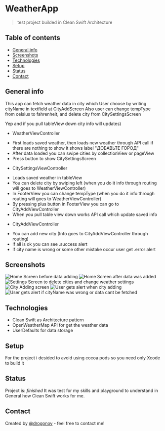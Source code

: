 # WeatherApp
> test project builded in Clean Swift Architecture

## Table of contents
* [General info](#general-info)
* [Screenshots](#screenshots)
* [Technologies](#technologies)
* [Setup](#setup)
* [Status](#status)
* [Contact](#contact)

## General info

This app can fetch weather data in city which User choose by writing cityName in textfield at CityAddScreen
Also user can change tempType from celsius to fahrenheit, and delete city from CitySettingsScreen

Yep and if you pull tableView down city info will updates)

- WeatherViewController
* First loads saved weather, then loads new weather through API call if there are nothing to show it shows label "ДОБАВЬТЕ ГОРОД"
* After data loaded you can swipe cities by collectionView or pageView
* Press button to show CitySettingsScreen

- CitySettingsViewController
* Loads saved weather in tableView
* You can delete city by swiping left (when you do it info through routing will goes to WeatherViewController)
* In FooterView you can change tempType (when you do it info through routing will goes to WeatherViewController)
* By pressing plus button in FooterView you can go to CityAddViewController
* When you pull table view down works API call which update saved info

- CityAddViewController
* You can add new city (Info goes to CityAddViewController through routing)
* If all is ok you can see .success alert
* If city name is wrong or some other mistake occur user get .error alert

## Screenshots
![Home Screen before data adding](/Screenshots/HomeScreen_empty.png)
![Home Screen after data was added](/Screenshots/HomeScreenWithData.png)
![Settings Screen to delete cities and change weather settings](/Screenshots/SettingsScreen.png)
![City Adding screen](/Screenshots/CityAddScreen.png)
![User gets alert when city adding](/Screenshots/CityAdded.png)
![User gets alert if cityName was wrong or data cant be fetched](https://github.com/Drogonov/WeatherApp/blob/main/Screenshots/CityAddScreen.png)


## Technologies
* Clean Swift as Architecture pattern
* OpenWeatherMap API for get the weather data
* UserDefaults for data storage

## Setup
For the project i desided to avoid using cocoa pods so you need only Xcode to build it

## Status
Project is: _finished_ It was test for my skills and playground to understand in General how Clean Swift works for me.

## Contact
Created by [@drogonov](https://career.habr.com/drogonov) - feel free to contact me!
